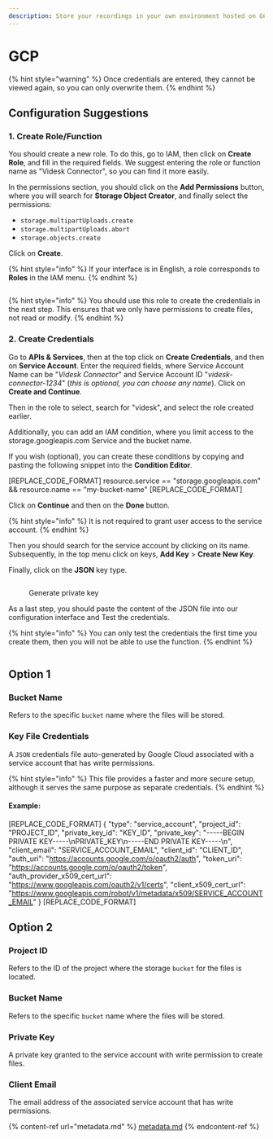 ```yaml
---
description: Store your recordings in your own environment hosted on GCP Storage
---
```


# GCP

{% hint style="warning" %}
Once credentials are entered, they cannot be viewed again, so you can only overwrite them.
{% endhint %}

## Configuration Suggestions

### 1. Create Role/Function

You should create a new role. To do this, go to IAM, then click on **Create Role**, and fill in the required fields. We suggest entering the role or function name as "Videsk Connector", so you can find it more easily.

In the permissions section, you should click on the **Add Permissions** button, where you will search for **Storage Object Creator**, and finally select the permissions:

* `storage.multipartUploads.create`
* `storage.multipartUploads.abort`
* `storage.objects.create`

Click on **Create**.

{% hint style="info" %}
If your interface is in English, a role corresponds to **Roles** in the IAM menu.
{% endhint %}

<figure><img src="../../.gitbook/assets/image (1) (1) (1).png" alt=""><figcaption></figcaption></figure>

{% hint style="info" %}
You should use this role to create the credentials in the next step. This ensures that we only have permissions to create files, not read or modify.
{% endhint %}

### 2. Create Credentials

Go to **APIs & Services**, then at the top click on **Create Credentials**, and then on **Service Account**. Enter the required fields, where Service Account Name can be "_Videsk Connector_" and Service Account ID "_videsk-connector-1234_" (_this is optional, you can choose any name_). Click on **Create and Continue**.

Then in the role to select, search for "videsk", and select the role created earlier.

Additionally, you can add an IAM condition, where you limit access to the storage.googleapis.com Service and the bucket name.

If you wish (optional), you can create these conditions by copying and pasting the following snippet into the **Condition Editor**.

[REPLACE_CODE_FORMAT]
resource.service == "storage.googleapis.com" &&
resource.name == "my-bucket-name"
[REPLACE_CODE_FORMAT]

Click on **Continue** and then on the **Done** button.

{% hint style="info" %}
It is not required to grant user access to the service account.
{% endhint %}

Then you should search for the service account by clicking on its name. Subsequently, in the top menu click on keys, **Add Key** > **Create New Key**.

Finally, click on the **JSON** key type.

<figure><img src="../../.gitbook/assets/image (8) (2).png" alt=""><figcaption><p>Generate private key</p></figcaption></figure>

As a last step, you should paste the content of the JSON file into our configuration interface and Test the credentials.

{% hint style="info" %}
You can only test the credentials the first time you create them, then you will not be able to use the function.
{% endhint %}

<figure><img src="../../.gitbook/assets/image (12).png" alt=""><figcaption></figcaption></figure>

## Option 1

### Bucket Name

Refers to the specific `bucket` name where the files will be stored.

### Key File Credentials

A `JSON` credentials file auto-generated by Google Cloud associated with a service account that has write permissions.

{% hint style="info" %}
This file provides a faster and more secure setup, although it serves the same purpose as separate credentials.
{% endhint %}

#### Example:

[REPLACE_CODE_FORMAT]
{
  "type": "service_account",
  "project_id": "PROJECT_ID",
  "private_key_id": "KEY_ID",
  "private_key": "-----BEGIN PRIVATE KEY-----\nPRIVATE_KEY\n-----END PRIVATE KEY-----\n",
  "client_email": "SERVICE_ACCOUNT_EMAIL",
  "client_id": "CLIENT_ID",
  "auth_uri": "https://accounts.google.com/o/oauth2/auth",
  "token_uri": "https://accounts.google.com/o/oauth2/token",
  "auth_provider_x509_cert_url": "https://www.googleapis.com/oauth2/v1/certs",
  "client_x509_cert_url": "https://www.googleapis.com/robot/v1/metadata/x509/SERVICE_ACCOUNT_EMAIL"
}
[REPLACE_CODE_FORMAT]

## Option 2

### Project ID

Refers to the ID of the project where the storage `bucket` for the files is located.

### Bucket Name

Refers to the specific `bucket` name where the files will be stored.

### Private Key

A private key granted to the service account with write permission to create files.

### Client Email

The email address of the associated service account that has write permissions.

{% content-ref url="metadata.md" %}
[metadata.md](metadata.md)
{% endcontent-ref %}